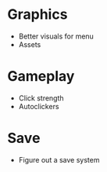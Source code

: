 # Graphics
- Better visuals for menu
- Assets

# Gameplay
- Click strength
- Autoclickers

# Save
- Figure out a save system
